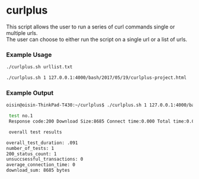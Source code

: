 # curlplus

This script allows the user to run a series of curl commands single or multiple urls.<br>
The user can choose to either run the script on a single url or a list of urls.

### Example Usage
```bash
./curlplus.sh urllist.txt
```

```bash
./curlplus.sh 1 127.0.0.1:4000/bash/2017/05/19/curlplus-project.html
```
### Example Output
```bash
oisin@oisin-ThinkPad-T430:~/curlplus$ ./curlplus.sh 1 127.0.0.1:4000/bash/2017/05/19/curlplus-project.html

 test no.1 
 Response code:200 Download Size:8685 Connect time:0.000 Total time:0.004

 overall test results 

overall_test_duration: .091
number_of_tests: 1
200_status_count: 1
unsuccsessful_transactions: 0
average_connection_time: 0
download_sum: 8685 bytes
```
